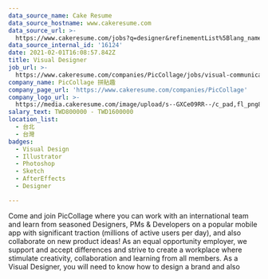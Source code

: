 ```yaml
---
data_source_name: Cake Resume
data_source_hostname: www.cakeresume.com
data_source_url: >-
  https://www.cakeresume.com/jobs?q=designer&refinementList%5Blang_name%5D%5B0%5D=English&refinementList%5Bsalary_type%5D=per_year
data_source_internal_id: '16124'
date: 2021-02-01T16:08:57.842Z
title: Visual Designer
job_url: >-
  https://www.cakeresume.com/companies/PicCollage/jobs/visual-communication-designer
company_name: PicCollage 拼貼趣
company_page_url: 'https://www.cakeresume.com/companies/PicCollage'
company_logo_url: >-
  https://media.cakeresume.com/image/upload/s--GXCe09RR--/c_pad,fl_png8,h_200,w_200/v1516267311/page__logo_1482125639.png
salary_text: TWD800000 - TWD1600000
location_list:
  - 台北
  - 台灣
badges:
  - Visual Design
  - Illustrator
  - Photoshop
  - Sketch
  - AfterEffects
  - Designer

---
```


Come and join PicCollage where you can work with an international team and learn from seasoned Designers, PMs & Developers on a popular mobile app with significant traction (millions of active users per day), and also collaborate on new product ideas! As an equal opportunity employer, we support and accept differences and strive to create a workplace where stimulate creativity, collaboration and learning from all members. As a Visual Designer, you will need to know how to design a brand and also